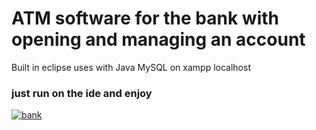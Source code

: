 # ATM software for the bank with opening and managing an account



Built in eclipse uses with Java 
MySQL on xampp localhost 

### just run on the ide and enjoy

<a href="https://ibb.co/qk75KQn"><img src="https://i.ibb.co/HnBd682/bank.png" alt="bank" border="0"></a>
